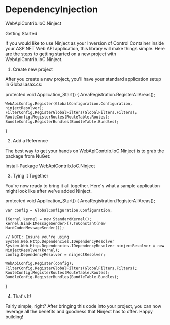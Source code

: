 DependencyInjection
===================

WebApiContrib.IoC.Ninject

Getting Started

If you would like to use Ninject as your Inversion of Control Container inside your ASP.NET Web API application, this library will make things simple. Here are the steps to getting started on a new project with WebApiContrib.IoC.Ninject.

1. Create new project

After you create a new project, you'll have your standard application setup in Global.asax.cs:

protected void Application_Start()
{
    AreaRegistration.RegisterAllAreas();

    WebApiConfig.Register(GlobalConfiguration.Configuration, ninjectResolver);
    FilterConfig.RegisterGlobalFilters(GlobalFilters.Filters);
    RouteConfig.RegisterRoutes(RouteTable.Routes);
    BundleConfig.RegisterBundles(BundleTable.Bundles);
}

2. Add a Reference

The best way to get your hands on WebApiContrib.IoC.Ninject is to grab the package from NuGet:

Install-Package WebApiContrib.IoC.Ninject

3. Tying it Together

You're now ready to bring it all together. Here's what a sample application might look like after we've added Ninject.

protected void Application_Start()
{
    AreaRegistration.RegisterAllAreas();

    var config = GlobalConfiguration.Configuration;

    IKernel kernel = new StandardKernel();
    kernel.Bind<IMessageSender>().ToConstant(new HardCodedMessageSender());

    // NOTE: Ensure you're using System.Web.Http.Dependencies.IDependencyResolver
    System.Web.Http.Dependencies.IDependencyResolver ninjectResolver = new NinjectResolver(kernel);
    config.DependencyResolver = ninjectResolver;

    WebApiConfig.Register(config);
    FilterConfig.RegisterGlobalFilters(GlobalFilters.Filters);
    RouteConfig.RegisterRoutes(RouteTable.Routes);
    BundleConfig.RegisterBundles(BundleTable.Bundles);
}

4. That's It!

Fairly simple, right? After bringing this code into your project, you can now leverage all the benefits and goodness that Ninject has to offer. Happy building!

